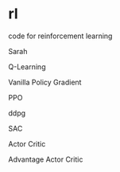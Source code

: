 # rl
code for reinforcement learning 

Sarah

Q-Learning

Vanilla Policy Gradient

PPO

ddpg

SAC

Actor Critic

Advantage Actor Critic
